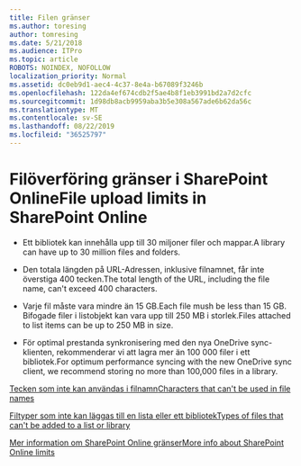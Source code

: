 ```yaml
---
title: Filen gränser
ms.author: toresing
author: tomresing
ms.date: 5/21/2018
ms.audience: ITPro
ms.topic: article
ROBOTS: NOINDEX, NOFOLLOW
localization_priority: Normal
ms.assetid: dc0eb9d1-aec4-4c37-8e4a-b67089f3246b
ms.openlocfilehash: 122da4ef674cdb2f5ae4b8f1eb3991bd2a7d2cfc
ms.sourcegitcommit: 1d98db8acb9959aba3b5e308a567ade6b62da56c
ms.translationtype: MT
ms.contentlocale: sv-SE
ms.lasthandoff: 08/22/2019
ms.locfileid: "36525797"
---
```

# <a name="file-upload-limits-in-sharepoint-online"></a><span data-ttu-id="7bda3-102">Filöverföring gränser i SharePoint Online</span><span class="sxs-lookup"><span data-stu-id="7bda3-102">File upload limits in SharePoint Online</span></span>

- <span data-ttu-id="7bda3-103">Ett bibliotek kan innehålla upp till 30 miljoner filer och mappar.</span><span class="sxs-lookup"><span data-stu-id="7bda3-103">A library can have up to 30 million files and folders.</span></span>
    
- <span data-ttu-id="7bda3-104">Den totala längden på URL-Adressen, inklusive filnamnet, får inte överstiga 400 tecken.</span><span class="sxs-lookup"><span data-stu-id="7bda3-104">The total length of the URL, including the file name, can't exceed 400 characters.</span></span>
    
- <span data-ttu-id="7bda3-105">Varje fil måste vara mindre än 15 GB.</span><span class="sxs-lookup"><span data-stu-id="7bda3-105">Each file mush be less than 15 GB.</span></span> <span data-ttu-id="7bda3-106">Bifogade filer i listobjekt kan vara upp till 250 MB i storlek.</span><span class="sxs-lookup"><span data-stu-id="7bda3-106">Files attached to list items can be up to 250 MB in size.</span></span>
    
- <span data-ttu-id="7bda3-107">För optimal prestanda synkronisering med den nya OneDrive sync-klienten, rekommenderar vi att lagra mer än 100 000 filer i ett bibliotek.</span><span class="sxs-lookup"><span data-stu-id="7bda3-107">For optimum performance syncing with the new OneDrive sync client, we recommend storing no more than 100,000 files in a library.</span></span> 
    
[<span data-ttu-id="7bda3-108">Tecken som inte kan användas i filnamn</span><span class="sxs-lookup"><span data-stu-id="7bda3-108">Characters that can't be used in file names</span></span>](https://go.microsoft.com/fwlink/?linkid=866430)
  
[<span data-ttu-id="7bda3-109">Filtyper som inte kan läggas till en lista eller ett bibliotek</span><span class="sxs-lookup"><span data-stu-id="7bda3-109">Types of files that can't be added to a list or library</span></span>](https://go.microsoft.com/fwlink/?linkid=273757)
  
[<span data-ttu-id="7bda3-110">Mer information om SharePoint Online gränser</span><span class="sxs-lookup"><span data-stu-id="7bda3-110">More info about SharePoint Online limits</span></span>](https://go.microsoft.com/fwlink/?linkid=271273)
  

